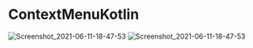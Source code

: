 # ContextMenuKotlin
![Screenshot_2021-06-11-18-47-53](https://user-images.githubusercontent.com/70090180/121692072-52c69680-cae5-11eb-8513-08cf4069e97d.png)
![Screenshot_2021-06-11-18-47-53](https://user-images.githubusercontent.com/70090180/121692075-535f2d00-cae5-11eb-96c6-7c8ffd1c7cee.png)

